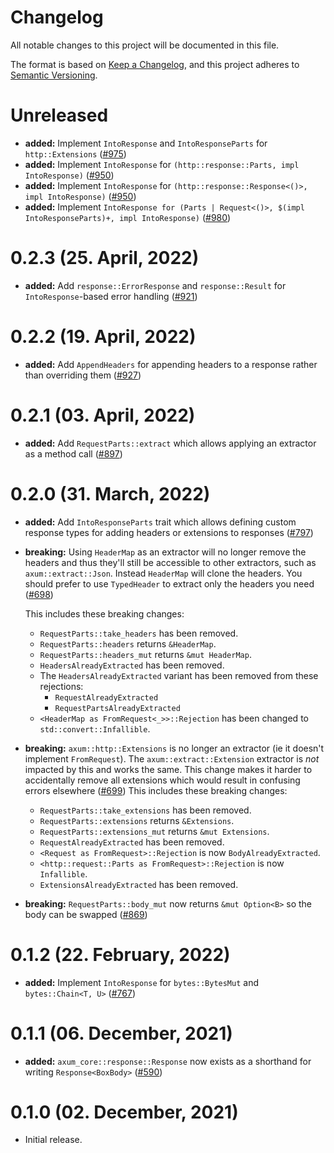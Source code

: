 # Changelog

All notable changes to this project will be documented in this file.

The format is based on [Keep a Changelog](https://keepachangelog.com/en/1.0.0/),
and this project adheres to [Semantic Versioning](https://semver.org/spec/v2.0.0.html).

# Unreleased

- **added:** Implement `IntoResponse` and `IntoResponseParts` for `http::Extensions` ([#975])
- **added:** Implement `IntoResponse` for `(http::response::Parts, impl IntoResponse)` ([#950])
- **added:** Implement `IntoResponse` for `(http::response::Response<()>, impl IntoResponse)` ([#950])
- **added:** Implement `IntoResponse for (Parts | Request<()>, $(impl IntoResponseParts)+, impl IntoResponse)` ([#980])

[#950]: https://github.com/tokio-rs/axum/pull/950
[#975]: https://github.com/tokio-rs/axum/pull/975
[#980]: https://github.com/tokio-rs/axum/pull/980

# 0.2.3 (25. April, 2022)

- **added:** Add `response::ErrorResponse` and `response::Result` for
  `IntoResponse`-based error handling ([#921])

[#921]: https://github.com/tokio-rs/axum/pull/921 

# 0.2.2 (19. April, 2022)

- **added:** Add `AppendHeaders` for appending headers to a response rather than overriding them ([#927])

[#927]: https://github.com/tokio-rs/axum/pull/927

# 0.2.1 (03. April, 2022)

- **added:** Add `RequestParts::extract` which allows applying an extractor as a method call ([#897])

[#897]: https://github.com/tokio-rs/axum/pull/897

# 0.2.0 (31. March, 2022)

- **added:** Add `IntoResponseParts` trait which allows defining custom response
  types for adding headers or extensions to responses ([#797])
- **breaking:** Using `HeaderMap` as an extractor will no longer remove the headers and thus
  they'll still be accessible to other extractors, such as `axum::extract::Json`. Instead
  `HeaderMap` will clone the headers. You should prefer to use `TypedHeader` to extract only the
  headers you need ([#698])

  This includes these breaking changes:
    - `RequestParts::take_headers` has been removed.
    - `RequestParts::headers` returns `&HeaderMap`.
    - `RequestParts::headers_mut` returns `&mut HeaderMap`.
    - `HeadersAlreadyExtracted` has been removed.
    - The `HeadersAlreadyExtracted` variant has been removed from these rejections:
        - `RequestAlreadyExtracted`
        - `RequestPartsAlreadyExtracted`
    - `<HeaderMap as FromRequest<_>>::Rejection` has been changed to `std::convert::Infallible`.
- **breaking:** `axum::http::Extensions` is no longer an extractor (ie it
  doesn't implement `FromRequest`). The `axum::extract::Extension` extractor is
  _not_ impacted by this and works the same. This change makes it harder to
  accidentally remove all extensions which would result in confusing errors
  elsewhere ([#699])
  This includes these breaking changes:
    - `RequestParts::take_extensions` has been removed.
    - `RequestParts::extensions` returns `&Extensions`.
    - `RequestParts::extensions_mut` returns `&mut Extensions`.
    - `RequestAlreadyExtracted` has been removed.
    - `<Request as FromRequest>::Rejection` is now `BodyAlreadyExtracted`.
    - `<http::request::Parts as FromRequest>::Rejection` is now `Infallible`.
    - `ExtensionsAlreadyExtracted` has been removed.
- **breaking:** `RequestParts::body_mut` now returns `&mut Option<B>` so the
  body can be swapped ([#869])

[#698]: https://github.com/tokio-rs/axum/pull/698
[#699]: https://github.com/tokio-rs/axum/pull/699
[#797]: https://github.com/tokio-rs/axum/pull/797
[#869]: https://github.com/tokio-rs/axum/pull/869

# 0.1.2 (22. February, 2022)

- **added:** Implement `IntoResponse` for `bytes::BytesMut` and `bytes::Chain<T, U>` ([#767])

[#767]: https://github.com/tokio-rs/axum/pull/767

# 0.1.1 (06. December, 2021)

- **added:** `axum_core::response::Response` now exists as a shorthand for writing `Response<BoxBody>` ([#590])

[#590]: https://github.com/tokio-rs/axum/pull/590

# 0.1.0 (02. December, 2021)

- Initial release.
